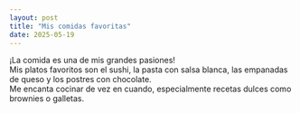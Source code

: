 ```yaml
---
layout: post
title: "Mis comidas favoritas"
date: 2025-05-19
---
```


¡La comida es una de mis grandes pasiones!  
Mis platos favoritos son el sushi, la pasta con salsa blanca, las empanadas de queso y los postres con chocolate.  
Me encanta cocinar de vez en cuando, especialmente recetas dulces como brownies o galletas.